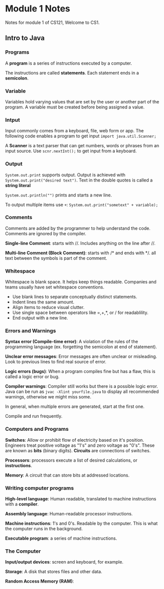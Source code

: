 # Module 1 Notes
Notes for module 1 of CS121, Welcome to CS1. 

## Intro to Java
### Programs
A **program** is a series of instructions executed by a computer.

The instructions are called **statements**. Each statement ends in a **semicolon**.

### Variable
Variables hold varying values that are set by the user or another part of the program. A variable must be created before being assigned a value.

### Intput
Input commonly comes from a keyboard, file, web form or app. The following code enables a program to get input `import java.util.Scanner;`

A **Scanner** is a text parser that can get numbers, words or phrases from an input source. Use `scnr.nextInt();` to get input from a keyboard.

### Output
`System.out.print` supports output. Output is achieved with `System.out.print("desired text")`. Text in the double quotes is called a **string literal**

`System.out.println("")` prints and starts a new line.

To output multiple items use `+`: `System.out.print("sometext" + variable);`

### Comments
Comments are added by the programmer to help understand the code. Comments are ignored by the compiler.

**Single-line Comment**: starts with //. Includes anything on the line after //.

**Multi-line Comment (Block Comment)**: starts with /* and ends with */. all text between the symbols is part of the comment. 

### Whitespace
Whitespace is blank space. It helps keep things readable. Companies and teams usually have set whitespace conventions.

- Use blank lines to separate conceptually distinct statements.
- Indent lines the same amount.
- Align items to reduce visual clutter.
- Use single space between operators like =,+,*, or / for readablility.
- End output with a new line.

### Errors and Warnings
**Syntax error (Compile-time error)**: A violation of the rules of the programming language (ex. forgetting the semicolon at end of statement).

**Unclear error messages**: Error messages are often unclear or misleading. Look to previous lines to find real source of error.

**Logic errors (bugs)**: When a program compiles fine but has a flaw, this is called a logic error or bug.

**Compiler warnings**: Compiler still works but there is a possible logic error. Java can be run as `jvac -Xlint yourfile.java` to display all recommended warnings, otherwise we might miss some.

In general, when multiple errors are generated, start at the first one.

Compile and run frequently.

### Computers and Programs
**Switches**: Allow or prohibit flow of electricity based on it's position. Engineers treat positive voltage as "1's" and zero voltage as "0's". These are known as **bits** (binary digits). **Circuits** are connections of switches.

**Processors**: processors execute a list of desired calculations, or **instructions**.

**Memory**: A circuit that can store bits at addressed locations.

### Writing computer programs
**High-level language**: Human readable, translated to machine instructions with a **compiler**. 

**Assembly language**: Human-readable processor instructions.

**Machine instructions**: 1's and 0's. Readable by the computer. This is what the computer runs in the background.

**Executable program**: a series of machine instructions. 

### The Computer
**Input/output devices**: screen and keyboard, for example.

**Storage**: A disk that stores files and other data.

**Random Access Memory (RAM)**: 
